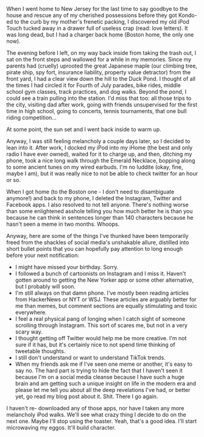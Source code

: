 <!---
--- !Metadata
slug: rambling-1
title: Rambling Reflections Part 1
description: Or why I haven't liked your Instagram photo
show_on_home_page: True
filename: Rambling1
--->

When I went home to New Jersey for the last time to say goodbye to the house and rescue any of my cherished possessions before they got Kondo-ed to the curb by my mother's frenetic packing, I discovered my old iPod Touch tucked away in a drawer full of useless crap (read: love letters). It was long dead, but I had a charger back home (Boston home, the only one now). 

The evening before I left, on my way back inside from taking the trash out, I sat on the front steps and wallowed for a while in my memories. Since my parents had (cruelly) uprooted the great Japanese maple (our climbing tree, pirate ship, spy fort, insurance liability, property value detractor) from the front yard, I had a clear view down the hill to the Duck Pond. I thought of all the times I had circled it for Fourth of July parades, bike rides, middle school gym classes, track practices, and dog walks. Beyond the pond, I could see a train pulling into the station. I'd miss that too: all those trips to the city, visiting dad after work, going with friends unsupervised for the first time in high school, going to concerts, tennis tournaments, that one bull riding competition... 

At some point, the sun set and I went back inside to warm up. 

Anyway, I was still feeling melancholy a couple days later, so I decided to lean into it. After work, I docked my iPod into my iHome (the best and only radio I have ever owned), waited for it to charge up, and then, ditching my phone, took a nice long walk through the Emerald Necklace, bopping along to some ancient tunes on my wired earbuds. I'm no luddite (okay, fine, maybe I am), but it was really nice to not be able to check twitter for an hour or so. 

When I got home (to the Boston one - I don't need to disambiguate anymore!) and back to my phone, I deleted the Instagram, Twitter and Facebook apps. I also resolved to not tell anyone. There's nothing worse than some enlightened asshole telling you how much better he is than you because he can think in sentences longer than 140 characters because he hasn't seen a meme in two months. Whoops. 

Anyway, here are some of the things I've thunked have been temporarily freed from the shackles of social media's unshakable allure, distilled into short bullet points that you can hopefully pay attention to long enough before your next notification:

- I might have missed your birthday. Sorry. 
- I followed a bunch of cartoonists on Instagram and I miss it. Haven't gotten around to getting the New Yorker app or some other alternative, but I probably will soon.
- I'm still always on that damn phone. I've mostly been reading articles from HackerNews or NYT or WSJ. These articles are arguably better for me than memes, but comment sections are equally stimulating and toxic everywhere. 
- I feel a real physical pang of longing when I catch sight of someone scrolling through Instagram. This sort of scares me, but not in a very scary way. 
- I thought getting off Twitter would help me be more creative. I'm not sure if it has, but it's certainly nice to not spend time thinking of tweetable thoughts.
-  I still don't understand or want to understand TikTok trends. 
-  When my friends ask me if I've seen one meme or another, it's easy to say no. The hard part is trying to hide the fact that I haven't seen it because I'm on a social media cleanse because I have such a huge brain and am getting such a unique insight on life in the modern era and please let me tell you about all the deep revelations I've had, or better yet, go read my blog post about it. Shit. There I go again. 

I haven't re- downloaded any of those apps, nor have I taken any more melancholy iPod walks. We'll see what crazy thing I decide to do on the next one. Maybe I'll stop using the toaster. Yeah, that's a good idea. I'll start microwaving my eggos. It'll build character. 